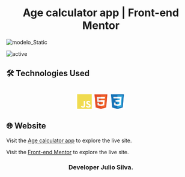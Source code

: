 # <h1 align="center">Age calculator app | Front-end Mentor</h1>

![modelo_Static](https://github.com/user-attachments/assets/cdc9702f-11ce-4b9b-9411-8957f173a241)

![active](https://github.com/user-attachments/assets/741bd536-c829-4c5c-81fc-c36555fa22c5)


## 🛠 Technologies Used
<div align="center" style="display: inline_block"><br>
  <img alt="Js" width="40" src="https://raw.githubusercontent.com/devicons/devicon/master/icons/javascript/javascript-plain.svg">
  <img alt="HTML" width="40" src="https://raw.githubusercontent.com/devicons/devicon/master/icons/html5/html5-original.svg">
  <img alt="CSS" width="40" src="https://raw.githubusercontent.com/devicons/devicon/master/icons/css3/css3-original.svg">
</div>

## 🌐 Website
Visit the [Age calculator app](https://newsletter-blush-one.vercel.app/) to explore the live site.

Visit the [Front-end Mentor](https://www.frontendmentor.io/) to explore the live site.

### <p align="center">Developer Julio Silva.</p>
